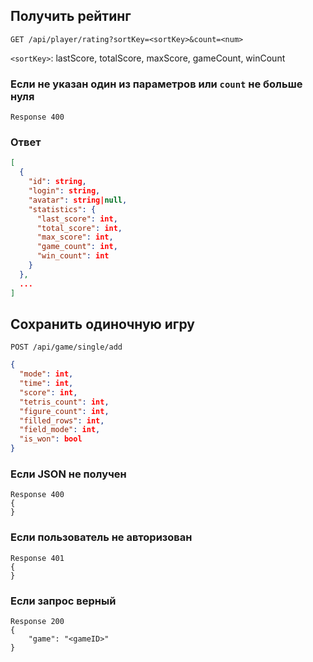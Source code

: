## Получить рейтинг
`GET /api/player/rating?sortKey=<sortKey>&count=<num>`

`<sortKey>`: lastScore, totalScore, maxScore, gameCount, winCount


### Если не указан один из параметров или `count` не больше нуля
`Response 400`

### Ответ
```json
[
  {
    "id": string,
    "login": string,
    "avatar": string|null,
    "statistics": {
      "last_score": int,
      "total_score": int,
      "max_score": int,
      "game_count": int,
      "win_count": int
    }
  },
  ...
]
```

## Сохранить одиночную игру
`POST /api/game/single/add`
```json
{
  "mode": int,
  "time": int,
  "score": int,
  "tetris_count": int,
  "figure_count": int,
  "filled_rows": int,
  "field_mode": int,
  "is_won": bool
}
```
### Если JSON не получен
```
Response 400
{
}
```
### Если пользователь не авторизован
```
Response 401
{
}
```
### Если запрос верный
```
Response 200
{
    "game": "<gameID>"
}
```